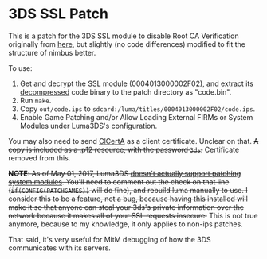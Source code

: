 # 3DS SSL Patch
This is a patch for the 3DS SSL module to disable Root CA Verification originally from [here](https://github.com/SciresM/3DS-SSL-Patch), but slightly (no code differences) modified to fit the structure of nimbus better.

To use:

1. Get and decrypt the SSL module (0004013000002F02), and extract its [decompressed](https://github.com/TraceEntertains/nimbus/blob/main/DECOMPRESSING.md) code binary to the patch directory as "code.bin".
2. Run `make`.
3. Copy `out/code.ips` to `sdcard:/luma/titles/0004013000002F02/code.ips`.
4. Enable Game Patching and/or Allow Loading External FIRMs or System Modules under Luma3DS's configuration.

You may also need to send [ClCertA](https://github.com/SciresM/3DS-SSL-Patch/blob/master/ClCertA.p12?raw=true) as a client certificate. Unclear on that. ~~A copy is included as a .p12 resource, with the password `3ds`.~~ Certificate removed from this.

~~**NOTE**: As of May 01, 2017, Luma3DS [doesn't actually support patching system modules](https://github.com/AuroraWright/Luma3DS/blob/master/injector/source/patcher.c#L853). You'll need to comment out the check on that line (`if(CONFIG(PATCHGAMES))` will do fine), and rebuild luma manually to use.
I consider this to be a feature, not a bug, because having this installed will make it so that anyone can steal your 3ds's private information over the network because it makes all of your SSL requests insecure.~~ This is not true anymore, because to my knowledge, it only applies to non-ips patches.

That said, it's very useful for MitM debugging of how the 3DS communicates with its servers.
